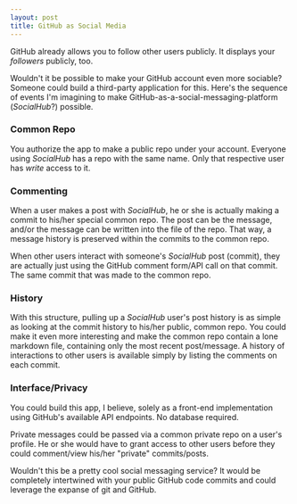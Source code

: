 ```yaml
---
layout: post
title: GitHub as Social Media
---
```


GitHub already allows you to follow other users publicly. It displays your _followers_ publicly, too.

Wouldn't it be possible to make your GitHub account even more sociable? Someone could build a third-party application for this. Here's the sequence of events I'm imagining to make GitHub-as-a-social-messaging-platform (_SocialHub_?) possible.

### Common Repo

You authorize the app to make a public repo under your account. Everyone using _SocialHub_ has a repo with the same name. Only that respective user has _write_ access to it.

### Commenting

When a user makes a post with _SocialHub_, he or she is actually making a commit to his/her special common repo. The post can be the message, and/or the message can be written into the file of the repo. That way, a message history is preserved within the commits to the common repo.

When other users interact with someone's _SocialHub_ post (commit), they are actually just using the GitHub comment form/API call on that commit. The same commit that was made to the common repo.

### History

With this structure, pulling up a _SocialHub_ user's post history is as simple as looking at the commit history to his/her public, common repo. You could make it even more interesting and make the common repo contain a lone markdown file, containing only the most recent post/message. A history of interactions to other users is available simply by listing the comments on each commit.

### Interface/Privacy

You could build this app, I believe, solely as a front-end implementation using GitHub's available API endpoints. No database required. 

Private messages could be passed via a common private repo on a user's profile. He or she would have to grant access to other users before they could comment/view his/her "private" commits/posts.



Wouldn't this be a pretty cool social messaging service? It would be completely intertwined with your public GitHub code commits and could leverage the expanse of git and GitHub.